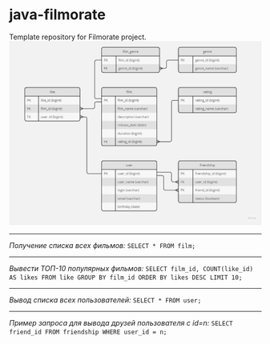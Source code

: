# java-filmorate
Template repository for Filmorate project.
![filmorate-db_scheme.jpg](filmorate-db_scheme.jpg)
***
_Получение списка всех фильмов:_
`SELECT * FROM film;`
***
_Вывести ТОП-10 популярных фильмов:_
`SELECT film_id, COUNT(like_id) AS likes
FROM like
GROUP BY film_id
ORDER BY likes DESC
LIMIT 10;`
***
_Вывод списка всех пользователей:_
`SELECT * FROM user;`
***
_Пример запроса для вывода друзей пользователя с id=n:_
`SELECT friend_id
FROM friendship
WHERE user_id = n;`